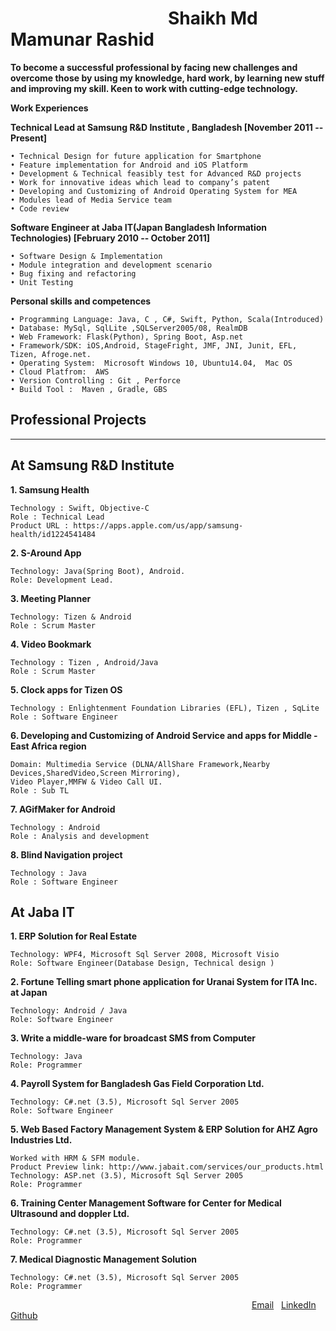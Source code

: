 &nbsp; &nbsp; &nbsp; &nbsp; &nbsp; &nbsp;&nbsp; &nbsp; &nbsp; &nbsp; &nbsp; &nbsp; &nbsp; &nbsp; &nbsp; &nbsp; &nbsp; &nbsp;&nbsp; &nbsp;  Shaikh Md Mamunar Rashid 
================================================================================================================================== 

**To become a successful professional by facing new challenges and overcome those by using my knowledge, hard work, by learning new stuff and improving my skill. Keen to work with cutting-edge technology.**


**Work Experiences**

**Technical Lead at Samsung R&D Institute , Bangladesh [November 2011 -- Present]**

    • Technical Design for future application for Smartphone 
    • Feature implementation for Android and iOS Platform 
    • Development & Technical feasibly test for Advanced R&D projects 
    • Work for innovative ideas which lead to company’s patent 
    • Developing and Customizing of Android Operating System for MEA 
    • Modules lead of Media Service team 
    • Code review 

**Software Engineer at Jaba IT(Japan Bangladesh Information Technologies) [February 2010 -- October 2011]**

    • Software Design & Implementation
    • Module integration and development scenario
    • Bug fixing and refactoring
    • Unit Testing

**Personal skills and competences**

    • Programming Language: Java, C , C#, Swift, Python, Scala(Introduced)
    • Database: MySql, SqlLite ,SQLServer2005/08, RealmDB
    • Web Framework: Flask(Python), Spring Boot, Asp.net
    • Framework/SDK: iOS,Android, StageFright, JMF, JNI, Junit, EFL, Tizen, Afroge.net.
    • Operating System:  Microsoft Windows 10, Ubuntu14.04,  Mac OS
    • Cloud Platfrom:  AWS
    • Version Controlling : Git , Perforce
    • Build Tool :  Maven , Gradle, GBS


## Professional Projects
_______________________________________________________________________________________________________________________________

At Samsung R&D Institute
--

**1. Samsung Health**

    Technology : Swift, Objective-C
    Role : Technical Lead
    Product URL : https://apps.apple.com/us/app/samsung-health/id1224541484

**2. S-Around App**

    Technology: Java(Spring Boot), Android.
    Role: Development Lead.

**3. Meeting Planner**

    Technology: Tizen & Android
    Role : Scrum Master

**4. Video Bookmark**

    Technology : Tizen , Android/Java
    Role : Scrum Master

**5. Clock apps for Tizen OS**

    Technology : Enlightenment Foundation Libraries (EFL), Tizen , SqLite
    Role : Software Engineer

**6. Developing and Customizing of Android Service and apps for Middle -East Africa region**

    Domain: Multimedia Service (DLNA/AllShare Framework,Nearby Devices,SharedVideo,Screen Mirroring),
    Video Player,MMFW & Video Call UI.
    Role : Sub TL

**7. AGifMaker for Android**

    Technology : Android
    Role : Analysis and development

**8. Blind Navigation project**

    Technology : Java
    Role : Software Engineer

At Jaba IT
--

**1. ERP Solution for Real Estate**

    Technology: WPF4, Microsoft Sql Server 2008, Microsoft Visio
    Role: Software Engineer(Database Design, Technical design )

**2. Fortune Telling smart phone application for Uranai System for ITA Inc. at Japan**

    Technology: Android / Java
    Role: Software Engineer

**3. Write a middle-ware for broadcast SMS from Computer**

    Technology: Java
    Role: Programmer

**4. Payroll System for Bangladesh Gas Field Corporation Ltd.**

    Technology: C#.net (3.5), Microsoft Sql Server 2005
    Role: Software Engineer

**5. Web Based Factory Management System & ERP Solution for AHZ Agro Industries Ltd.**

    Worked with HRM & SFM module.
    Product Preview link: http://www.jabait.com/services/our_products.html
    Technology: ASP.net (3.5), Microsoft Sql Server 2005
    Role: Programmer
**6. Training Center Management Software for Center for Medical Ultrasound and doppler Ltd.**

    Technology: C#.net (3.5), Microsoft Sql Server 2005
    Role: Programmer

**7. Medical Diagnostic Management Solution**

    Technology: C#.net (3.5), Microsoft Sql Server 2005
    Role: Programmer

&nbsp; &nbsp; &nbsp; &nbsp; &nbsp; &nbsp;&nbsp; &nbsp; &nbsp; &nbsp; &nbsp; &nbsp; &nbsp; &nbsp; &nbsp; &nbsp; &nbsp; &nbsp;&nbsp; &nbsp; &nbsp; &nbsp; &nbsp; &nbsp; &nbsp; &nbsp; &nbsp; &nbsp; &nbsp; &nbsp; &nbsp;&nbsp; &nbsp; &nbsp; &nbsp; &nbsp; &nbsp; &nbsp; &nbsp; &nbsp; &nbsp; &nbsp; &nbsp;&nbsp; &nbsp; &nbsp; &nbsp; &nbsp; &nbsp; &nbsp; &nbsp; [Email](mailto:mamunarrashid@gmail.com) &nbsp; [LinkedIn](https://www.linkedin.com/in/mmamunarrashid/) &nbsp; [Github](https://github.com/mamunar)

